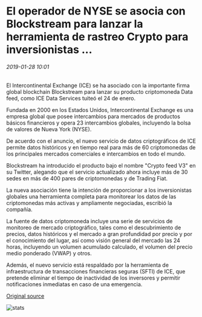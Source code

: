 # El operador de NYSE se asocia con Blockstream para lanzar la herramienta de rastreo Crypto para inversionistas ...

###### 2019-01-28 10:01

El Intercontinental Exchange (ICE) se ha asociado con la importante firma global blockchain Blockstream para lanzar su producto criptomoneda Data feed, como ICE Data Services tuiteó el 24 de enero.

Fundada en 2000 en los Estados Unidos, Intercontinental Exchange es una empresa global que posee intercambios para mercados de productos básicos financieros y opera 23 intercambios globales, incluyendo la bolsa de valores de Nueva York (NYSE).

De acuerdo con el anuncio, el nuevo servicio de datos criptográficos de ICE permite datos históricos y en tiempo real para más de 60 criptomonedas de los principales mercados comerciales e intercambios en todo el mundo.

Blockstream ha introducido el producto bajo el nombre "Crypto feed V3" en su Twitter, alegando que el servicio actualizado ahora incluye más de 30 sedes en más de 400 pares de criptomonedas y de Trading Fiat.

La nueva asociación tiene la intención de proporcionar a los inversionistas globales una herramienta completa para monitorear los datos de las criptomonedas más activas y ampliamente negociadas, escribió la compañía.

La fuente de datos criptomoneda incluye una serie de servicios de monitoreo de mercado criptográfico, tales como el descubrimiento de precios, datos históricos y el mercado a gran profundidad por precio y por el conocimiento del lugar, así como visión general del mercado las 24 horas, incluyendo un volumen acumulado calculado, el volumen del precio medio ponderado (VWAP) y otros.

Además, el nuevo servicio está respaldado por la herramienta de infraestructura de transacciones financieras seguras (SFTI) de ICE, que pretende eliminar el tiempo de inactividad de los inversores y permitir notificaciones inmediatas en caso de una emergencia.

[Original source](https://cointelegraph.com/news/nyse-operator-partners-with-blockstream-to-launch-crypto-tracking-tool-for-investors)

![stats](https://c.statcounter.com/11760860/0/a89fa40b/1/ "stats")